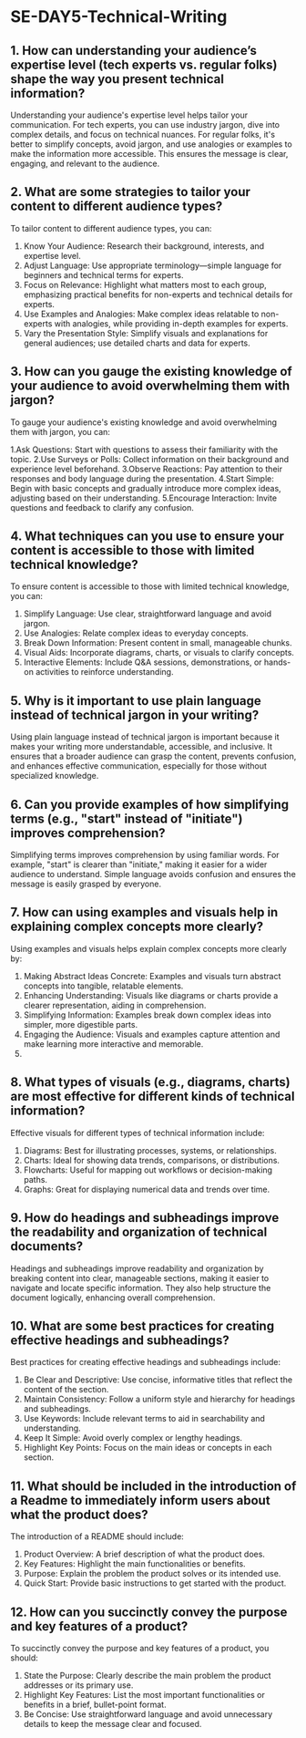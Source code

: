 # SE-DAY5-Technical-Writing
## 1. How can understanding your audience’s expertise level (tech experts vs. regular folks) shape the way you present technical information?
Understanding your audience's expertise level helps tailor your communication. For tech experts, you can use industry jargon, dive into complex details, and focus on technical nuances. For regular folks, it's better to simplify concepts, avoid jargon, and use analogies or examples to make the information more accessible. This ensures the message is clear, engaging, and relevant to the audience.
## 2. What are some strategies to tailor your content to different audience types?
To tailor content to different audience types, you can:

1. Know Your Audience: Research their background, interests, and expertise level.
2. Adjust Language: Use appropriate terminology—simple language for beginners and technical terms for experts.
3. Focus on Relevance: Highlight what matters most to each group, emphasizing practical benefits for non-experts and technical details for experts.
4. Use Examples and Analogies: Make complex ideas relatable to non-experts with analogies, while providing in-depth examples for experts.
5. Vary the Presentation Style: Simplify visuals and explanations for general audiences; use detailed charts and data for experts.

## 3. How can you gauge the existing knowledge of your audience to avoid overwhelming them with jargon?
To gauge your audience's existing knowledge and avoid overwhelming them with jargon, you can:

1.Ask Questions: Start with questions to assess their familiarity with the topic.
2.Use Surveys or Polls: Collect information on their background and experience level beforehand.
3.Observe Reactions: Pay attention to their responses and body language during the presentation.
4.Start Simple: Begin with basic concepts and gradually introduce more complex ideas, adjusting based on their understanding.
5.Encourage Interaction: Invite questions and feedback to clarify any confusion.

## 4. What techniques can you use to ensure your content is accessible to those with limited technical knowledge?
To ensure content is accessible to those with limited technical knowledge, you can:

1. Simplify Language: Use clear, straightforward language and avoid jargon.
2. Use Analogies: Relate complex ideas to everyday concepts.
3. Break Down Information: Present content in small, manageable chunks.
4. Visual Aids: Incorporate diagrams, charts, or visuals to clarify concepts.
5. Interactive Elements: Include Q&A sessions, demonstrations, or hands-on activities to reinforce understanding.

## 5. Why is it important to use plain language instead of technical jargon in your writing?
Using plain language instead of technical jargon is important because it makes your writing more understandable, accessible, and inclusive. It ensures that a broader audience can grasp the content, prevents confusion, and enhances effective communication, especially for those without specialized knowledge.

## 6. Can you provide examples of how simplifying terms (e.g., "start" instead of "initiate") improves comprehension?
Simplifying terms improves comprehension by using familiar words. For example, "start" is clearer than "initiate," making it easier for a wider audience to understand. Simple language avoids confusion and ensures the message is easily grasped by everyone.

## 7. How can using examples and visuals help in explaining complex concepts more clearly?
Using examples and visuals helps explain complex concepts more clearly by:

1. Making Abstract Ideas Concrete: Examples and visuals turn abstract concepts into tangible, relatable elements.
2. Enhancing Understanding: Visuals like diagrams or charts provide a clearer representation, aiding in comprehension.
3. Simplifying Information: Examples break down complex ideas into simpler, more digestible parts.
4. Engaging the Audience: Visuals and examples capture attention and make learning more interactive and memorable.
5. 
## 8. What types of visuals (e.g., diagrams, charts) are most effective for different kinds of technical information?
Effective visuals for different types of technical information include:

1. Diagrams: Best for illustrating processes, systems, or relationships.
2. Charts: Ideal for showing data trends, comparisons, or distributions.
3. Flowcharts: Useful for mapping out workflows or decision-making paths.
4. Graphs: Great for displaying numerical data and trends over time.

## 9. How do headings and subheadings improve the readability and organization of technical documents?
Headings and subheadings improve readability and organization by breaking content into clear, manageable sections, making it easier to navigate and locate specific information. They also help structure the document logically, enhancing overall comprehension.

## 10. What are some best practices for creating effective headings and subheadings?
Best practices for creating effective headings and subheadings include:

1. Be Clear and Descriptive: Use concise, informative titles that reflect the content of the section.
2. Maintain Consistency: Follow a uniform style and hierarchy for headings and subheadings.
3. Use Keywords: Include relevant terms to aid in searchability and understanding.
4. Keep It Simple: Avoid overly complex or lengthy headings.
5. Highlight Key Points: Focus on the main ideas or concepts in each section.

## 11. What should be included in the introduction of a Readme to immediately inform users about what the product does?
The introduction of a README should include:

1. Product Overview: A brief description of what the product does.
2. Key Features: Highlight the main functionalities or benefits.
3. Purpose: Explain the problem the product solves or its intended use.
4. Quick Start: Provide basic instructions to get started with the product.

## 12. How can you succinctly convey the purpose and key features of a product?
To succinctly convey the purpose and key features of a product, you should:

1. State the Purpose: Clearly describe the main problem the product addresses or its primary use.
2. Highlight Key Features: List the most important functionalities or benefits in a brief, bullet-point format.
3. Be Concise: Use straightforward language and avoid unnecessary details to keep the message clear and focused.
